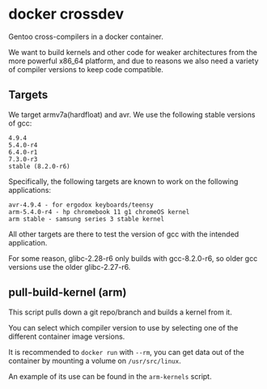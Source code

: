 docker crossdev
===============

Gentoo cross-compilers in a docker container.

We want to build kernels and other code for weaker architectures from
the more powerful x86\_64 platform, and due to reasons we also need a
variety of compiler versions to keep code compatible.


Targets
-------

We target armv7a(hardfloat) and avr.
We use the following stable versions of gcc:

	4.9.4
	5.4.0-r4
	6.4.0-r1
	7.3.0-r3
	stable (8.2.0-r6)

Specifically, the following targets are known to work on the following applications:

	avr-4.9.4 - for ergodox keyboards/teensy
	arm-5.4.0-r4 - hp chromebook 11 g1 chromeOS kernel
	arm stable - samsung series 3 stable kernel

All other targets are there to test the version of gcc with the intended application.

For some reason, glibc-2.28-r6 only builds with gcc-8.2.0-r6, so older gcc
versions use the older glibc-2.27-r6.

pull-build-kernel (arm)
-----------------

This script pulls down a git repo/branch and builds a kernel from it.

You can select which compiler version to use by selecting one of the different
container image versions.

It is recommended to `docker run` with `--rm`, you can get data out of the
container by mounting a volume on `/usr/src/linux`.

An example of its use can be found in the `arm-kernels` script.
